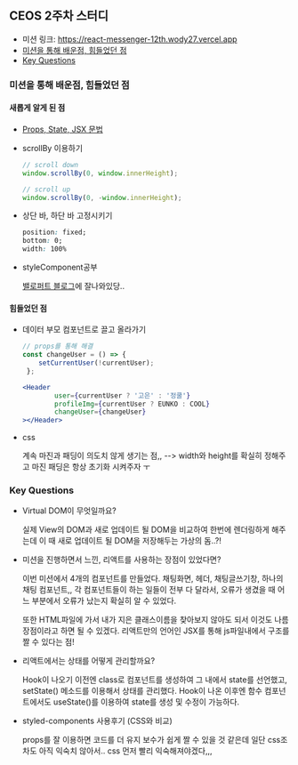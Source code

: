 ## CEOS 2주차 스터디

- 미션 링크: https://react-messenger-12th.wody27.vercel.app
- [미션을 통해 배운점, 힘들었던 점](#미션을-통해-배운점,-힘들었던-점)
- [Key Questions](#Key-Questions)



### 미션을 통해 배운점, 힘들었던 점

#### 새롭게 알게 된 점

- [Props, State, JSX 문법](https://github.com/wody27/TIL/blob/master/React기초.md)

- scrollBy 이용하기

  ```javascript
  // scroll down
  window.scrollBy(0, window.innerHeight);
  
  // scroll up
  window.scrollBy(0, -window.innerHeight);
  ```

- 상단 바, 하단 바 고정시키기 

  ```css
  position: fixed;
  bottom: 0;
  width: 100%
  ```

- styleComponent공부

  [밸로퍼트 블로그](https://react.vlpt.us/styling/03-styled-components.html)에 잘나와있당..

#### 힘들었던 점 

- 데이터 부모 컴포넌트로 끌고 올라가기

  ```jsx
  // props를 통해 해결
  const changeUser = () => {
      setCurrentUser(!currentUser);
   };
  
  <Header
          user={currentUser ? '고은' : '정쿨'}
          profileImg={currentUser ? EUNKO : COOL}
          changeUser={changeUser}
  ></Header>
  ```

- css

  계속 마진과 패딩이 의도치 않게 생기는 점,,  --> width와 height를 확실히 정해주고 마진 패딩은 항상 초기화 시켜주자 ㅜ

### Key Questions

- Virtual DOM이 무엇일까요?

  실제 View의 DOM과 새로 업데이트 될 DOM을 비교하여 한번에 렌더링하게 해주는데 이 때 새로 업데이트 될 DOM을 저장해두는 가상의 돔..?!

- 미션을 진행하면서 느낀, 리액트를 사용하는 장점이 있었다면? 

  이번 미션에서 4개의 컴포넌트를 만들었다. 채팅화면, 헤더, 채팅글쓰기창, 하나의 채팅 컴포넌트,, 각 컴포넌트들이 하는 일들이 전부 다 달라서, 오류가 생겼을 때 어느 부분에서 오류가 났는지 확실히 알 수 있었다. 

  또한 HTML파일에 가서 내가 지은 클래스이름을 찾아보지 않아도 되서 이것도 나름 장점이라고 하면 될 수 있겠다. 리액트만의 언어인 JSX를 통해 js파일내에서 구조를 짤 수 있다는 점!

- 리액트에서는 상태를 어떻게 관리할까요?

  Hook이 나오기 이전엔 class로 컴포넌트를 생성하여 그 내에서 state를 선언했고, setState() 메소드를 이용해서 상태를 관리했다. Hook이 나온 이후엔 함수 컴포넌트에서도 useState()를 이용하여 state를 생성 및 수정이 가능하다.

- styled-components 사용후기 (CSS와 비교)

  props를 잘 이용하면 코드를 더 유지 보수가 쉽게 짤 수 있을 것 같은데 일단 css조차도 아직 익숙치 않아서.. css 먼저 빨리 익숙해져야겠다,,,

  
